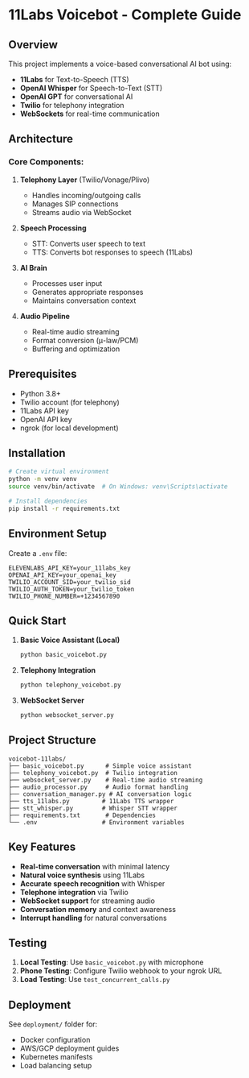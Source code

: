 # 11Labs Voicebot - Complete Guide

## Overview
This project implements a voice-based conversational AI bot using:
- **11Labs** for Text-to-Speech (TTS)
- **OpenAI Whisper** for Speech-to-Text (STT)
- **OpenAI GPT** for conversational AI
- **Twilio** for telephony integration
- **WebSockets** for real-time communication

## Architecture

### Core Components:
1. **Telephony Layer** (Twilio/Vonage/Plivo)
   - Handles incoming/outgoing calls
   - Manages SIP connections
   - Streams audio via WebSocket

2. **Speech Processing**
   - STT: Converts user speech to text
   - TTS: Converts bot responses to speech (11Labs)

3. **AI Brain**
   - Processes user input
   - Generates appropriate responses
   - Maintains conversation context

4. **Audio Pipeline**
   - Real-time audio streaming
   - Format conversion (μ-law/PCM)
   - Buffering and optimization

## Prerequisites

- Python 3.8+
- Twilio account (for telephony)
- 11Labs API key
- OpenAI API key
- ngrok (for local development)

## Installation

```bash
# Create virtual environment
python -m venv venv
source venv/bin/activate  # On Windows: venv\Scripts\activate

# Install dependencies
pip install -r requirements.txt
```

## Environment Setup

Create a `.env` file:
```
ELEVENLABS_API_KEY=your_11labs_key
OPENAI_API_KEY=your_openai_key
TWILIO_ACCOUNT_SID=your_twilio_sid
TWILIO_AUTH_TOKEN=your_twilio_token
TWILIO_PHONE_NUMBER=+1234567890
```

## Quick Start

1. **Basic Voice Assistant (Local)**
   ```bash
   python basic_voicebot.py
   ```

2. **Telephony Integration**
   ```bash
   python telephony_voicebot.py
   ```

3. **WebSocket Server**
   ```bash
   python websocket_server.py
   ```

## Project Structure

```
voicebot-11labs/
├── basic_voicebot.py      # Simple voice assistant
├── telephony_voicebot.py  # Twilio integration
├── websocket_server.py    # Real-time audio streaming
├── audio_processor.py     # Audio format handling
├── conversation_manager.py # AI conversation logic
├── tts_11labs.py         # 11Labs TTS wrapper
├── stt_whisper.py        # Whisper STT wrapper
├── requirements.txt       # Dependencies
└── .env                  # Environment variables
```

## Key Features

- **Real-time conversation** with minimal latency
- **Natural voice synthesis** using 11Labs
- **Accurate speech recognition** with Whisper
- **Telephone integration** via Twilio
- **WebSocket support** for streaming audio
- **Conversation memory** and context awareness
- **Interrupt handling** for natural conversations

## Testing

1. **Local Testing**: Use `basic_voicebot.py` with microphone
2. **Phone Testing**: Configure Twilio webhook to your ngrok URL
3. **Load Testing**: Use `test_concurrent_calls.py`

## Deployment

See `deployment/` folder for:
- Docker configuration
- AWS/GCP deployment guides
- Kubernetes manifests
- Load balancing setup 